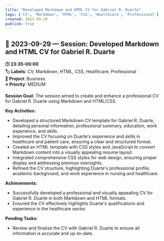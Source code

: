 ```yaml
---
title: "Developed Markdown and HTML CV for Gabriel R. Duarte"
tags: ['CV', 'Markdown', 'HTML', 'CSS', 'Healthcare', 'Professional']
created: 2023-09-29
publish: true
---
```


## 📅 2023-09-29 — Session: Developed Markdown and HTML CV for Gabriel R. Duarte

**🕒 23:35–00:00**  
**🏷️ Labels**: CV, Markdown, HTML, CSS, Healthcare, Professional  
**📂 Project**: Business  
**⭐ Priority**: MEDIUM  


**Session Goal:**
The session aimed to create and enhance a professional CV for Gabriel R. Duarte using Markdown and HTML/CSS.

**Key Activities:**
- Developed a structured Markdown CV template for Gabriel R. Duarte, detailing personal information, professional summary, education, work experience, and skills.
- Improved the CV focusing on Duarte's experience and skills in healthcare and patient care, ensuring a clear and structured format.
- Created an HTML template with CSS styles and JavaScript to convert Markdown content into a visually appealing resume layout.
- Integrated comprehensive CSS styles for web design, ensuring proper display and addressing previous oversights.
- Refined the CV structure, highlighting Duarte's professional profile, academic background, and work experience in nursing and healthcare.

**Achievements:**
- Successfully developed a professional and visually appealing CV for Gabriel R. Duarte in both Markdown and HTML formats.
- Ensured the CV effectively highlights Duarte's qualifications and experience in the healthcare sector.

**Pending Tasks:**
- Review and finalize the CV with Gabriel R. Duarte to ensure all information is accurate and up-to-date.
